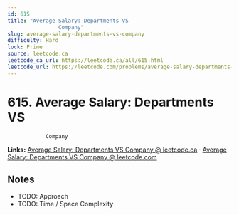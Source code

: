 ```yaml
--- 
id: 615
title: "Average Salary: Departments VS
                Company"
slug: average-salary-departments-vs-company
difficulty: Hard
lock: Prime
source: leetcode.ca
leetcode_ca_url: https://leetcode.ca/all/615.html
leetcode_url: https://leetcode.com/problems/average-salary-departments-vs-company/
---
```


# 615. Average Salary: Departments VS
                Company

**Links:** [Average Salary: Departments VS
                Company @ leetcode.ca](https://leetcode.ca/all/615.html) · [Average Salary: Departments VS
                Company @ leetcode.com](https://leetcode.com/problems/average-salary-departments-vs-company/)

## Notes
- TODO: Approach
- TODO: Time / Space Complexity

